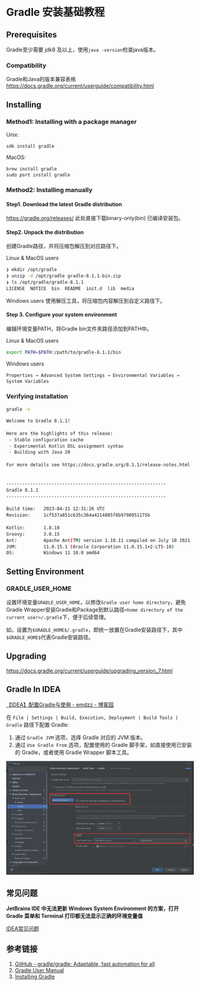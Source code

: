 # Gradle 安装基础教程

## Prerequisites

Gradle至少需要 jdk8 及以上，使用`java -version`检查java版本。

### Compatibility

Gradle和Java的版本兼容表格
https://docs.gradle.org/current/userguide/compatibility.html

## Installing

### Method1: Installing with a package manager

Unix:
```
sdk install gradle
```

MacOS:
```
brew install gradle
sudo port install gradle
```

### Method2: Installing manually

#### Step1. Download the latest Gradle distribution

https://gradle.org/releases/
此处直接下载binary-only(bin) 已编译安装包。

#### Step2. Unpack the distribution

创建Gradle路径，并将压缩包解压到对应路径下。

Linux & MacOS users
```bash
❯ mkdir /opt/gradle
❯ unzip -d /opt/gradle gradle-8.1.1-bin.zip
❯ ls /opt/gradle/gradle-8.1.1
LICENSE  NOTICE  bin  README  init.d  lib  media
```

Windows users
使用解压工具，将压缩包内容解压到自定义路径下。

#### Step 3. Configure your system environment

编辑环境变量PATH，将Gradle bin文件夹路径添加到PATH中。

Linux & MacOS users
```bash
export PATH=$PATH:/path/to/gradle-8.1.1/bin
```

Windows users
```
Properties → Advanced System Settings → Environmental Variables → System Variables
```

### Verifying installation

```bash
gradle -v
```

```bash
Welcome to Gradle 8.1.1!

Here are the highlights of this release:
 - Stable configuration cache
 - Experimental Kotlin DSL assignment syntax
 - Building with Java 20

For more details see https://docs.gradle.org/8.1.1/release-notes.html


------------------------------------------------------------
Gradle 8.1.1
------------------------------------------------------------

Build time:   2023-04-21 12:31:26 UTC
Revision:     1cf537a851c635c364a4214885f8b9798051175b

Kotlin:       1.8.10
Groovy:       3.0.15
Ant:          Apache Ant(TM) version 1.10.11 compiled on July 10 2021
JVM:          11.0.15.1 (Oracle Corporation 11.0.15.1+2-LTS-10)
OS:           Windows 11 10.0 amd64
```

## Setting Environment

### GRADLE_USER_HOME

设置环境变量`GRADLE_USER_HOME`，以修改`Gradle user home directory`，避免Gradle Wrapper安装Gradle和Package到默认路径`<home directory of the current user>/.gradle`下，便于后续管理。

如，设置为`$GRADLE_HOME$/.gradle`，即统一放置在Gradle安装路径下，其中`$GRADLE_HOME$`代表Gradle安装路径。

## Upgrading

https://docs.gradle.org/current/userguide/upgrading_version_7.html

## Gradle In IDEA

[【IDEA】配置Gradle与使用 - emdzz - 博客园](https://www.cnblogs.com/mindzone/p/12880854.html)

在 `File | Settings | Build, Execution, Deployment | Build Tools | Gradle` 路径下配置 Gradle:
1. 通过 `Gradle JVM` 选项，选择 Gradle 对应的 JVM 版本。
2. 通过 `Use Gradle From` 选项，配置使用的 Gradle 脚手架，如直接使用已安装的 Gradle，或者使用 Gradle Wrapper 脚本工具。

![](resources/images/Pasted%20image%2020240910233124.png)

## 常见问题

**JetBrains IDE 中无法更新 Windows System Environment 的方案，打开 Gradle 菜单和 Terminal 打印都无法显示正确的环境变量值**

[IDEA常见问题](work/tools/IT/JetBrains/IDEA/IDEA常见问题.md)

## 参考链接

1. [GitHub - gradle/gradle: Adaptable, fast automation for all](https://github.com/gradle/gradle)
2. [Gradle User Manual](https://docs.gradle.org/current/userguide/userguide.html)
3. [Installing Gradle](https://docs.gradle.org/current/userguide/installation.html)